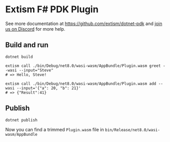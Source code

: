 # Extism F# PDK Plugin

See more documentation at https://github.com/extism/dotnet-pdk and
[join us on Discord](https://extism.org/discord) for more help.

## Build and run

```
dotnet build

extism call ./bin/Debug/net8.0/wasi-wasm/AppBundle/Plugin.wasm greet --wasi --input="Steve"
# => Hello, Steve!

extism call ./bin/Debug/net8.0/wasi-wasm/AppBundle/Plugin.wasm add --wasi --input='{"a": 20, "b": 21}'
# => {"Result":41}
```

## Publish

```
dotnet publish
```

Now you can find a trimmed `Plugin.wasm` file in `bin/Release/net8.0/wasi-wasm/AppBundle`